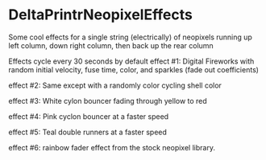 # DeltaPrintrNeopixelEffects
Some cool effects for a single string (electrically) of neopixels running up left column, down right column, then back up the rear column
 
Effects cycle every 30 seconds by default
 effect #1: Digital Fireworks with random initial velocity, fuse time, color, and sparkles (fade out coefficients)

effect #2: Same except with a randomly color cycling shell color

effect #3: White cylon bouncer fading through yellow to red

effect #4: Pink cyclon bouncer at a faster speed

effect #5: Teal double runners at a faster speed

effect #6: rainbow fader effect from the stock neopixel library. 
